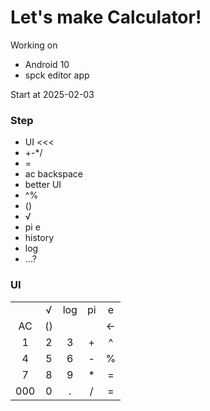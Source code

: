 # Let's make Calculator!

Working on
- Android 10
- spck editor app

Start at 2025-02-03

### Step
- UI <<<
- +-*/
- =
- ac backspace
- better UI
- ^%
- ()
- √
- pi e
- history
- log
- ...?

### UI
||||||
|:-:|:-:|:-:|:-:|:-:|
||√|log|pi|e|
|AC|()|||<-|
|1|2|3|+|^|
|4|5|6|-|%|
|7|8|9|*|=|
|000|0|.|/|=|
